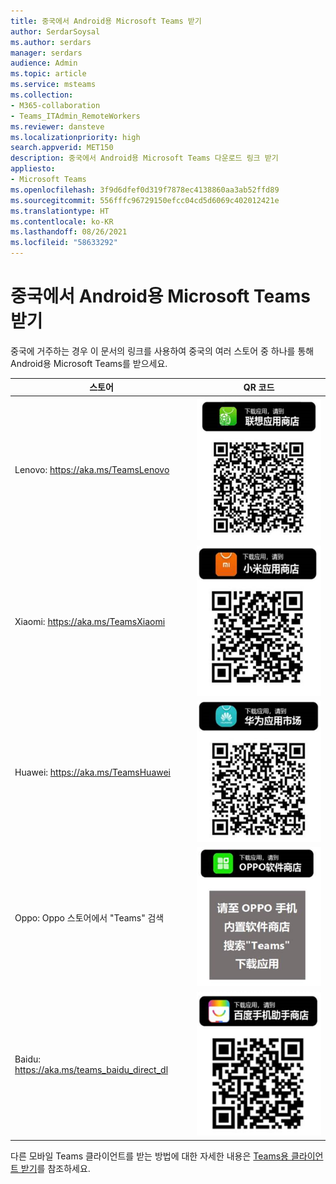 ```yaml
---
title: 중국에서 Android용 Microsoft Teams 받기
author: SerdarSoysal
ms.author: serdars
manager: serdars
audience: Admin
ms.topic: article
ms.service: msteams
ms.collection:
- M365-collaboration
- Teams_ITAdmin_RemoteWorkers
ms.reviewer: dansteve
ms.localizationpriority: high
search.appverid: MET150
description: 중국에서 Android용 Microsoft Teams 다운로드 링크 받기
appliesto:
- Microsoft Teams
ms.openlocfilehash: 3f9d6dfef0d319f7878ec4138860aa3ab52ffd89
ms.sourcegitcommit: 556fffc96729150efcc04cd5d6069c402012421e
ms.translationtype: HT
ms.contentlocale: ko-KR
ms.lasthandoff: 08/26/2021
ms.locfileid: "58633292"
---
```

# <a name="get-microsoft-teams-for-android-in-china"></a>중국에서 Android용 Microsoft Teams 받기

중국에 거주하는 경우 이 문서의 링크를 사용하여 중국의 여러 스토어 중 하나를 통해 Android용 Microsoft Teams를 받으세요.


|스토어  |QR 코드  |
|---------|---------|
| Lenovo: https://aka.ms/TeamsLenovo      | ![Lenovo 스토어의 Android용 Teams에 대한 QR 코드](media/get-teams-android-in-china-lenovo.png)        |
| Xiaomi: https://aka.ms/TeamsXiaomi     |![Xiaomi 스토어의 Android용 Teams에 대한 QR 코드](media/get-teams-android-in-china-xiaomi.png)         |
|Huawei: https://aka.ms/TeamsHuawei     | ![Huawei 스토어의 Android용 Teams에 대한 QR 코드](media/get-teams-android-in-china-huawei.png)        |
|Oppo: Oppo 스토어에서 "Teams" 검색     | ![Oppo 스토어의 Android용 Teams에 대한 QR 코드](media/get-teams-android-in-china-oppo.png)        |
|Baidu: https://aka.ms/teams_baidu_direct_dl     | ![Baidu 스토어의 Android용 Teams에 대한 QR 코드](media/get-teams-android-in-china-baidu.png)        |

다른 모바일 Teams 클라이언트를 받는 방법에 대한 자세한 내용은 [Teams용 클라이언트 받기](get-clients.md#mobile-clients)를 참조하세요.
